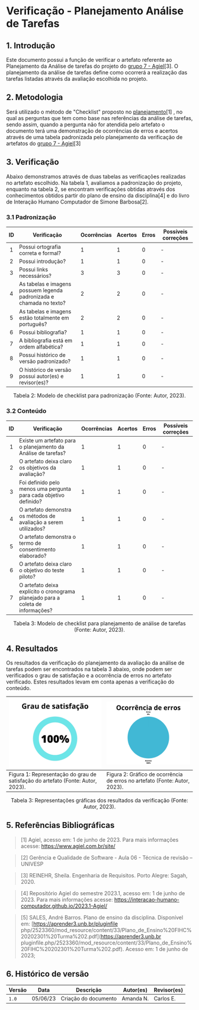 # Verificação - Planejamento Análise de Tarefas

## 1. Introdução

Este documento possui a função de verificar o artefato referente ao Planejamento da Análise de tarefas do projeto do [grupo 7 - Agiel](https://interacao-humano-computador.github.io/2023.1-Agiel/)[3]. O planejamento da análise de tarefas define como ocorrerá a realização das tarefas listadas através da avaliação escolhida no projeto.


## 2. Metodologia

Será utilizado o método de "Checklist" proposto no [planejamento](../planejamento.md)[1] , no qual as perguntas que tem como base nas referências da análise de tarefas, sendo assim, quando a pergunta não for atendida pelo artefato o documento terá uma 
demonstração de ocorrências de erros e acertos através de uma tabela padronizada pelo planejamento da 
verificação de artefatos do [grupo 7 - Agiel](https://interacao-humano-computador.github.io/2023.1-Agiel/)[3]

## 3. Verificação

Abaixo demonstramos através de duas tabelas as verificações realizadas no artefato escolhido. Na tabela 1, 
avaliamos a padronização do projeto, enquanto na tabela 2, se encontram verificações obtidas através dos 
conhecimentos obtidos  partir do plano de ensino da disciplina[4] e do livro de Interação Humano Computador 
de Simone Barbosa[2].

### 3.1 Padronização

<center>

| ID | Verificação | Ocorrências | Acertos | Erros | Possíveis correções |
|:-:|--|--|--|--|--|
| 1 | Possui ortografia correta e formal? | 1 | 1 | 0 | - |
| 2 | Possui introdução? | 1 | 1 | 0 | - |
| 3 | Possui links necessários? | 3 | 3 | 0 | - |
| 4 | As tabelas e imagens possuem legenda padronizada e chamada no texto? | 2 | 2 | 0 | - |
| 5 | As tabelas e imagens estão totalmente em português? | 2 | 2 | 0 | - |
| 6 | Possui bibliografia? | 1 | 1 | 0 | - |
| 7 | A bibliografia está em ordem alfabética? | 1 | 1 | 0 | - |
| 8 | Possui histórico de versão padronizado? | 1 | 1 | 0 | - |
| 9 | O histórico de versão possui autor(es) e revisor(es)? | 1 | 1 | 0 | - |

Tabela 2: Modelo de checklist para padronização (Fonte: Autor, 2023).

</center>

### 3.2 Conteúdo

<center>

| ID | Verificação | Ocorrências | Acertos | Erros | Possíveis correções |
| :-: | ------- | -------- | -------- | ------ | -------- |
| 1 | Existe um artefato para o planejamento da Análise de tarefas? | 1 | 1 | 0 | - |
| 2 | O artefato deixa claro os objetivos da avaliação? | 1 | 1 | 0 | - |
| 3 | Foi definido pelo menos uma pergunta para cada objetivo definido? | 1 | 1 | 0 | - |
| 4 | O artefato demonstra os métodos de avaliação a serem utilizados? | 1 | 1 | 0 | - |
| 5 | O artefato demonstra o termo de consentimento elaborado? | 1 | 1 | 0 | - |
| 6 | O artefato deixa claro o objetivo do teste piloto? | 1 | 1 | 0 | - |
| 7 | O artefato deixa explícito o cronograma planejado para a coleta de informações? | 1 | 1 | 0 | - |

Tabela 3: Modelo de checklist para planejamento de análise de tarefas (Fonte: Autor, 2023).

</center>

## 4. Resultados
Os resultados da verificação do planejamento da avaliação da análise de tarefas podem ser encontrados na tabela 3 abaixo, onde podem ser verificados o grau de satisfação e a ocorrência de erros no artefato verificado. Estes resultados levam em conta apenas a verificação do conteúdo.

<center>

| ![Grau de satisfação do artefato](../../assets/analise/tarefasp/1.png)                                             | ![Ocorrência de erros do artefato](../../assets/analise/tarefasp/2.png)                                       |
| ------------------------------------------------------------------------------- | -------------------------------------------------------------------------- |
| Figura 1: Representação do grau de satisfação do artefato (Fonte: Autor, 2023). | Figura 2: Gráfico de ocorrência de erros no artefato (Fonte: Autor, 2023). |

Tabela 3: Representações gráficas dos resultados da verificação (Fonte: Autor, 2023).

</center>

## 5. Referências Bibliográficas

> [1] Agiel, acesso em: 1 de junho de 2023. Para mais informações acesse: <https://www.agiel.com.br/site/>

> [2] Gerência e Qualidade de Software - Aula 06 - Técnica de revisão – UNIVESP

> [3] REINEHR, Sheila. Engenharia de Requisitos. Porto Alegre: Sagah, 2020.

> [4] Repositório Agiel do semestre 2023.1, acesso em: 1 de junho de 2023. Para mais informações acesse: 
<https://interacao-humano-computador.github.io/2023.1-Agiel/>

> [5] SALES, André Barros. Plano de ensino da disciplina. Disponível em: [https://aprender3.unb.br/pluginfile
php/2523360/mod_resource/content/33/Plano_de_Ensino%20FIHC%20202301%20Turma%202.pdf](https://aprender3.unb.br
pluginfile.php/2523360/mod_resource/content/33/Plano_de_Ensino%20FIHC%20202301%20Turma%202.pdf). Acesso em: 1
de junho de 2023;

## 6. Histórico de versão

| Versão | Data     | Descrição                                        | Autor(es)   | Revisor(es)   |
| ------ | -------- | ------------------------------------------------ | ----------- | ------------- |
| `1.0`  | 05/06/23 | Criação do documento | Amanda N. | Carlos E. |



